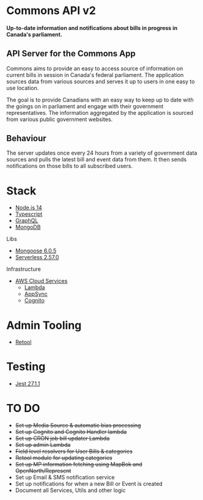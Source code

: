 # Commons API v2

#### Up-to-date information and notifications about bills in progress in Canada's parliament.

## API Server for the Commons App

Commons aims to provide an easy to access source of information on current bills in session in Canada's federal parliament. The application sources data from various sources and serves it up to users in one easy to use location.

The goal is to provide Canadians with an easy way to keep up to date with the goings on in parliament and engage with their government representatives. The information aggregated by the application is sourced from various public government websites.

## Behaviour

The server updates once every 24 hours from a variety of government data sources and pulls the latest bill and event data from them. It then sends notifications on those bills to all subscribed users.

# Stack

- [Node.js 14](https://nodejs.org/en/)
- [Typescript](https://www.typescriptlang.org/)
- [GraphQL](https://graphql.org/)
- [MongoDB](https://www.mongodb.com/)

Libs

- [Mongoose 6.0.5](https://mongoosejs.com/)
- [Serverless 2.57.0](https://serverless.com/)

Infrastructure

- [AWS Cloud Services](https://aws.amazon.com/)
  - [Lambda](https://aws.amazon.com/lambda/)
  - [AppSync](https://aws.amazon.com/appsync/)
  - [Cognito](https://aws.amazon.com/cognito/)

# Admin Tooling

- [Retool](https://retool.com/)

# Testing

- [Jest 27.1.1](https://jestjs.io/)

# TO DO

- ~~Set up Media Source & automatic bias processing~~
- ~~Set up Cognito and Cognito Handler lambda~~
- ~~Set up CRON job bill updater Lambda~~
- ~~Set up admin Lambda~~
- ~~Field level resolvers for User Bills & categories~~
- ~~Retool module for updating categories~~
- ~~Set up MP information fetching using MapBok and OpenNorth/Represent~~
- Set up Email & SMS notification service
- Set up notifications for when a new Bill or Event is created
- Document all Services, Utils and other logic
